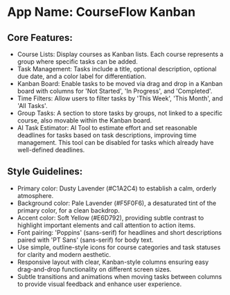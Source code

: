# **App Name**: CourseFlow Kanban

## Core Features:

- Course Lists: Display courses as Kanban lists. Each course represents a group where specific tasks can be added.
- Task Management: Tasks include a title, optional description, optional due date, and a color label for differentiation.
- Kanban Board: Enable tasks to be moved via drag and drop in a Kanban board with columns for 'Not Started', 'In Progress', and 'Completed'.
- Time Filters: Allow users to filter tasks by 'This Week', 'This Month', and 'All Tasks'.
- Group Tasks: A section to store tasks by groups, not linked to a specific course, also movable within the Kanban board.
- AI Task Estimator: AI Tool to estimate effort and set reasonable deadlines for tasks based on task descriptions, improving time management. This tool can be disabled for tasks which already have well-defined deadlines.

## Style Guidelines:

- Primary color: Dusty Lavender (#C1A2C4) to establish a calm, orderly atmosphere.
- Background color: Pale Lavender (#F5F0F6), a desaturated tint of the primary color, for a clean backdrop.
- Accent color: Soft Yellow (#E6D792), providing subtle contrast to highlight important elements and call attention to action items.
- Font pairing: 'Poppins' (sans-serif) for headlines and short descriptions paired with 'PT Sans' (sans-serif) for body text.
- Use simple, outline-style icons for course categories and task statuses for clarity and modern aesthetic.
- Responsive layout with clear, Kanban-style columns ensuring easy drag-and-drop functionality on different screen sizes.
- Subtle transitions and animations when moving tasks between columns to provide visual feedback and enhance user experience.